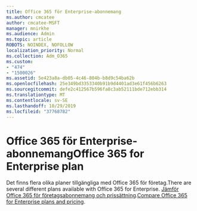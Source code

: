 ```yaml
---
title: Office 365 för Enterprise-abonnemang
ms.author: cmcatee
author: cmcatee-MSFT
manager: mnirkhe
ms.audience: Admin
ms.topic: article
ROBOTS: NOINDEX, NOFOLLOW
localization_priority: Normal
ms.collection: Adm_O365
ms.custom:
- "474"
- "1500026"
ms.assetid: 5e423a8a-db05-4c46-804b-b8d9c54ba62b
ms.openlocfilehash: 25e349bd3353340b91b9d4401ad3e61f456b6263
ms.sourcegitcommit: defe2c412567b596fa8c3ab52111bde712ebb314
ms.translationtype: MT
ms.contentlocale: sv-SE
ms.lasthandoff: 10/29/2019
ms.locfileid: "37768782"
---
```

# <a name="office-365-for-enterprise-plan"></a><span data-ttu-id="6fed7-102">Office 365 för Enterprise-abonnemang</span><span class="sxs-lookup"><span data-stu-id="6fed7-102">Office 365 for Enterprise plan</span></span>

<span data-ttu-id="6fed7-103">Det finns flera olika planer tillgängliga med Office 365 för företag.</span><span class="sxs-lookup"><span data-stu-id="6fed7-103">There are several different plans available with Office 365 for Enterprise.</span></span> <span data-ttu-id="6fed7-104">[Jämför Office 365 för företagsabonnemang och prissättning](https://products.office.com/business/compare-more-office-365-for-business-plans).</span><span class="sxs-lookup"><span data-stu-id="6fed7-104">[Compare Office 365 for Enterprise plans and pricing](https://products.office.com/business/compare-more-office-365-for-business-plans).</span></span>  